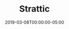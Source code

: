 ---
date: '2019-03-08T00:00:00-05:00'
description: >-
  Instantly transform your WordPress website into a static, serverless version
  of itself with absolutely no change in how you manage it.
license: Commercial
tags:
  - Wordpress
  - beta
title: Strattic
tools:
  - Static Site Generator
  - Hosting-Deployment
urls:
  website: 'https://www.strattic.com/'
---